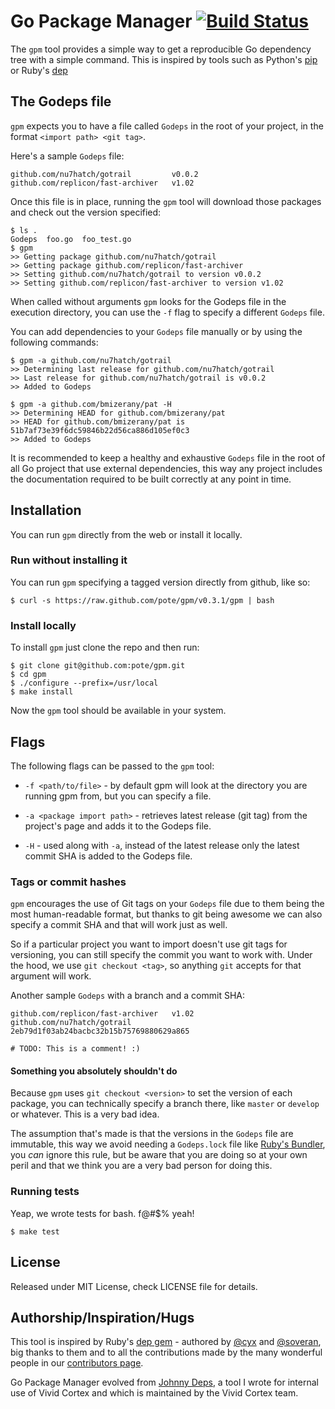# Go Package Manager [![Build Status](https://travis-ci.org/pote/hashifiable.png?branch=master)](https://travis-ci.org/pote/gpm)

The `gpm` tool provides a simple way to get a reproducible Go dependency tree with a simple command. This is inspired by tools such as Python's [pip](http://www.pip-installer.org/) or Ruby's [dep](http://cyx.github.io/dep/)


## The Godeps file

`gpm` expects you to have a file called `Godeps` in the root of your project, in the format `<import path> <git tag>`.

Here's a sample `Godeps` file:

```
github.com/nu7hatch/gotrail         v0.0.2
github.com/replicon/fast-archiver   v1.02
```

Once this file is in place, running the `gpm` tool will download those packages
and check out the version specified:

```
$ ls .
Godeps  foo.go  foo_test.go
$ gpm
>> Getting package github.com/nu7hatch/gotrail
>> Getting package github.com/replicon/fast-archiver
>> Setting github.com/nu7hatch/gotrail to version v0.0.2
>> Setting github.com/replicon/fast-archiver to version v1.02
```

When called without arguments `gpm` looks for the Godeps file in the execution directory, you can use the `-f` flag to specify a different `Godeps` file.

You can add dependencies to your `Godeps` file manually or by using the following commands:

```
$ gpm -a github.com/nu7hatch/gotrail
>> Determining last release for github.com/nu7hatch/gotrail
>> Last release for github.com/nu7hatch/gotrail is v0.0.2
>> Added to Godeps

$ gpm -a github.com/bmizerany/pat -H
>> Determining HEAD for github.com/bmizerany/pat
>> HEAD for github.com/bmizerany/pat is  51b7af73e39f6dc59846b22d56ca886d105ef0c3
>> Added to Godeps
```

It is recommended to keep a healthy and exhaustive `Godeps` file in the root of all Go project that use external dependencies,
this way any project includes the documentation required to be built correctly at any point in time.

## Installation

You can run `gpm` directly from the web or install it locally.

### Run without installing it

You can run `gpm` specifying a tagged version directly from github, like so:

```
$ curl -s https://raw.github.com/pote/gpm/v0.3.1/gpm | bash
```

### Install locally

To install `gpm` just clone the repo and then run:

    $ git clone git@github.com:pote/gpm.git
    $ cd gpm
    $ ./configure --prefix=/usr/local
    $ make install

Now the `gpm` tool should be available in your system.

## Flags

The following flags can be passed to the `gpm` tool:


* `-f <path/to/file>`          - by default gpm will look at the directory you are running gpm from, but you can
                                 specify a file.
    
* `-a <package import path>`   - retrieves latest release (git tag) from the project's page and adds it to the
                                 Godeps file.
    
* `-H`                         - used along with `-a`, instead of the latest release only the latest commit SHA
                                 is added to the Godeps file.



### Tags or commit hashes

`gpm` encourages the use of Git tags on your `Godeps` file due to them being
the most human-readable format, but thanks to git being awesome we can also 
specify a commit SHA and that will work just as well.

So if a particular project you want to import doesn't use git tags for versioning,
you can still specify the commit you want to work with. Under the hood, we use
`git checkout <tag>`, so anything `git` accepts for that argument will work.

Another sample `Godeps` with a branch and a commit SHA:

```
github.com/replicon/fast-archiver   v1.02
github.com/nu7hatch/gotrail         2eb79d1f03ab24bacbc32b15b75769880629a865

# TODO: This is a comment! :)
```

#### Something you absolutely shouldn't do

Because `gpm` uses `git checkout <version>` to set the version of each package, you can technically specify a branch there, like `master` or `develop` or whatever. This is a very bad idea.

The assumption that's made is that the versions in the `Godeps` file are immutable, this way we avoid needing a `Godeps.lock` file like [Ruby's Bundler](http://bundler.io/), you *can* ignore this rule, but be aware that you are doing so at your own peril and that we think you are a very bad person for doing this.


### Running tests

Yeap, we wrote tests for bash. f@#$% yeah!

```
$ make test
```

## License

Released under MIT License, check LICENSE file for details.

## Authorship/Inspiration/Hugs

This tool is inspired by Ruby's [dep gem](http://cyx.github.io/dep/) - authored by [@cyx](http://cyx.is/) and [@soveran](http://soveran.com/), big thanks to them and to all the contributions made by the many wonderful people in our [contributors page](https://github.com/pote/gpm/graphs/contributors).

Go Package Manager evolved from [Johnny Deps](https://github.com/VividCortex/johnny-deps), a tool I wrote for internal use of Vivid Cortex and which is maintained by the Vivid Cortex team.
